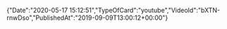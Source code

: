﻿{"Date":"2020-05-17 15:12:51","TypeOfCard":"youtube","VideoId":"bXTN-rnwDso","PublishedAt":"2019-09-09T13:00:12+00:00"}